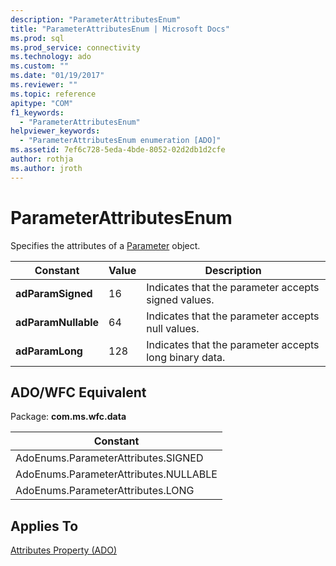 ```yaml
---
description: "ParameterAttributesEnum"
title: "ParameterAttributesEnum | Microsoft Docs"
ms.prod: sql
ms.prod_service: connectivity
ms.technology: ado
ms.custom: ""
ms.date: "01/19/2017"
ms.reviewer: ""
ms.topic: reference
apitype: "COM"
f1_keywords: 
  - "ParameterAttributesEnum"
helpviewer_keywords: 
  - "ParameterAttributesEnum enumeration [ADO]"
ms.assetid: 7ef6c728-5eda-4bde-8052-02d2db1d2cfe
author: rothja
ms.author: jroth
---
```

# ParameterAttributesEnum
Specifies the attributes of a [Parameter](./parameter-object.md) object.  
  
|Constant|Value|Description|  
|--------------|-----------|-----------------|  
|**adParamSigned**|16|Indicates that the parameter accepts signed values.|  
|**adParamNullable**|64|Indicates that the parameter accepts null values.|  
|**adParamLong**|128|Indicates that the parameter accepts long binary data.|  
  
## ADO/WFC Equivalent  
 Package: **com.ms.wfc.data**  
  
|Constant|  
|--------------|  
|AdoEnums.ParameterAttributes.SIGNED|  
|AdoEnums.ParameterAttributes.NULLABLE|  
|AdoEnums.ParameterAttributes.LONG|  
  
## Applies To  
 [Attributes Property (ADO)](./attributes-property-ado.md)